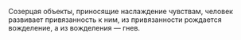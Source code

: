 Созерцая объекты, приносящие наслаждение чувствам, человек развивает привязанность к ним, из привязанности рождается вожделение, а из вожделения — гнев. 